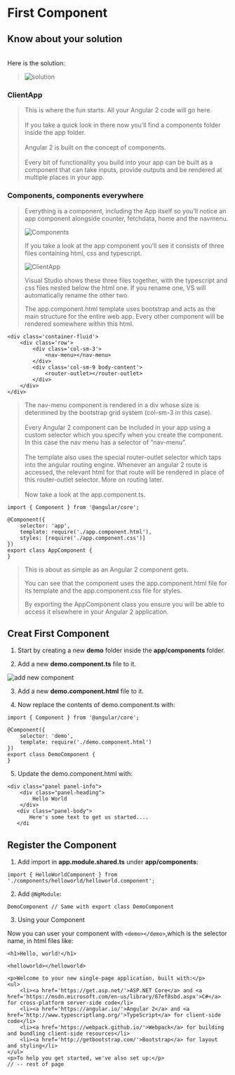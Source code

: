 # First Component #

## Know about your solution ##
<br>Here is the solution:<br>
> ![solution](https://i1.wp.com/jonhilton.net/wp-content/uploads/2016/12/Angular-2-Quickstart-Solution.png?resize=590%2C454&ssl=1)
### ClientApp ###
> This is where the fun starts. All your Angular 2 code will go here.<br><br>
> If you take a quick look in there now you’ll find a components folder inside the app folder.<br><br>
> Angular 2 is built on the concept of components.<br><br>
> Every bit of functionality you build into your app can be built as a component that can take inputs, provide outputs and be rendered at multiple places in your app.
### Components, components everywhere ###
>Everything is a component, including the App itself so you’ll notice an app component alongside counter, fetchdata, home and the navmenu.
>
> ![Components](https://i1.wp.com/jonhilton.net/wp-content/uploads/2016/12/Angular-2-Quickstart-Components-1.png?resize=1911%2C593&ssl=1)
>
> If you take a look at the app component you’ll see it consists of three files containing html, css and typescript.
>
> ![ClientApp](https://i2.wp.com/jonhilton.net/wp-content/uploads/2016/12/app.component.png?resize=372%2C130&ssl=1)
>
>Visual Studio shows these three files together, with the typescript and css files nested below the html one. If you rename one, VS will automatically rename the other two.
>
> The app.component.html template uses bootstrap and acts as the main structure for the entire web app. Every other component will be rendered somewhere within this html.
>
```
<div class='container-fluid'>
    <div class='row'>
        <div class='col-sm-3'>
            <nav-menu></nav-menu>
        </div>
        <div class='col-sm-9 body-content'>
            <router-outlet></router-outlet>
        </div>
    </div>
</div>
```
> The nav-menu component is rendered in a div whose size is determined by the bootstrap grid system (col-sm-3 in this case).<br><br>
> Every Angular 2 component can be included in your app using a custom selector which you specify when you create the component. In this case the nav menu has a selector of “nav-menu”.<br><br>
> The template also uses the special router-outlet selector which taps into the angular routing engine. Whenever an angular 2 route is accessed, the relevant html for that route will be rendered in place of this router-outlet selector. More on routing later.<br><br>
Now take a look at the app.component.ts.
```
import { Component } from '@angular/core';
 
@Component({
    selector: 'app',
    template: require('./app.component.html'),
    styles: [require('./app.component.css')]
})
export class AppComponent {
}
```
>This is about as simple as an Angular 2 component gets.
>
>You can see that the component uses the app.component.html file for its template and the app.component.css file for styles.
>
>By exporting the AppComponent class you ensure you will be able to access it elsewhere in your Angular 2 application.

## Creat First Component ##
1. Start by creating a new **demo** folder inside the **app/components** folder.

2. Add a new **demo.component.ts** file to it.

![add new component](https://i2.wp.com/jonhilton.net/wp-content/uploads/2016/12/helloworld.png?resize=833%2C448&ssl=1)

3. Add a new **demo.component.html** file to it.

4. Now replace the contents of demo.component.ts with:

```
import { Component } from '@angular/core';
 
@Component({
    selector: 'demo',
    template: require('./demo.component.html')
})
export class DemoComponent {
}
```

5. Update the demo.component.html with:

```
<div class="panel panel-info">
    <div class="panel-heading">
        Hello World
    </div>
   <div class="panel-body">
       Here's some text to get us started....
   </di
```

## Register the Component ##
1. Add import in **app.module.shared.ts** under **app/components**:

```
import { HelloWorldComponent } from './components/helloworld/helloworld.component';
```

2. Add `@NgModule`:

```
DemoComponent // Same with export class DemoComponent
```

3. Using your Component

Now you can user your component with `<demo></demo>`,which is the selector name, in html files like:

```
<h1>Hello, world!</h1>
 
<helloworld></helloworld>
 
<p>Welcome to your new single-page application, built with:</p>
<ul>
    <li><a href='https://get.asp.net/'>ASP.NET Core</a> and <a href='https://msdn.microsoft.com/en-us/library/67ef8sbd.aspx'>C#</a> for cross-platform server-side code</li>
    <li><a href='https://angular.io/'>Angular 2</a> and <a href='http://www.typescriptlang.org/'>TypeScript</a> for client-side code</li>
    <li><a href='https://webpack.github.io/'>Webpack</a> for building and bundling client-side resources</li>
    <li><a href='http://getbootstrap.com/'>Bootstrap</a> for layout and styling</li>
</ul>
<p>To help you get started, we've also set up:</p>
// -- rest of page
```
